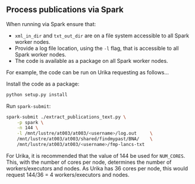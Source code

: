 ## Process publications via Spark

When running via Spark ensure that:

* `xml_in_dir` and `txt_out_dir` are on a file system accessible to all Spark worker nodes.
* Provide a log file location, using the `-l` flag, that is accessible to all Spark worker nodes.
* The code is available as a package on all Spark worker nodes.

For example, the code can be run on Urika requesting as follows...

Install the code as a package:

```bash
python setup.py install
```

Run `spark-submit`:

```bash
spark-submit ./extract_publications_text.py \
    -p spark \
    -n 144 \
    -l /mnt/lustre/at003/at003/<username>/log.out     \
    /mnt/lustre/at003/at003/shared/findmypast/BNA/    \
    /mnt/lustre/at003/at003/<username>/fmp-lancs-txt
```

For Urika, it is recommended that the value of 144 be used for
`NUM_CORES`. This, with the number of cores per node, determines the
number of workers/executors and nodes. As Urika has 36 cores per node,
this would request 144/36 = 4 workers/executors and nodes.